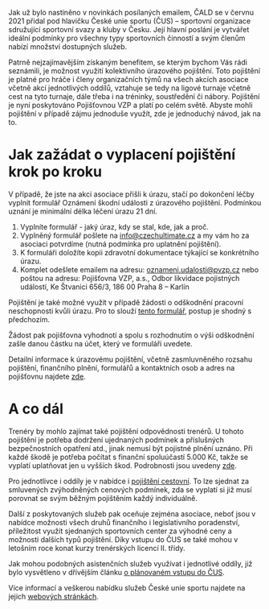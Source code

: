 Jak už bylo nastíněno v novinkách posílaných emailem, ČALD se v červnu 2021 přidal pod hlavičku České unie sportu (ČUS) – sportovní organizace sdružující sportovní svazy a kluby v Česku. Její hlavní poslání je vytvářet ideální podmínky pro všechny typy sportovních činností a svým členům nabízí množství dostupných služeb.

Patrně nejzajímavějším získaným benefitem, se kterým bychom Vás rádi seznámili, je možnost využití kolektivního úrazového pojištění. Toto pojištění je platné pro hráče i členy organizačních týmů na všech akcích asociace včetně akcí jednotlivých oddílů, vztahuje se tedy na ligové turnaje včetně cest na tyto turnaje, dále třeba i na tréninky, soustředění či nábory. Pojištění je nyní poskytováno Pojišťovnou VZP a platí po celém světě. Abyste mohli pojištění v případě zájmu jednoduše využít, zde je jednoduchý návod, jak na to.

# Jak zažádat o vyplacení pojištění krok po kroku

V případě, že jste na akci asociace přišli k úrazu, stačí po dokončení léčby vyplnit formulář Oznámení škodní události z úrazového pojištění. Podmínkou uznání je minimální délka léčení úrazu 21 dní. 

1. Vyplníte formulář - jaký úraz, kdy se stal, kde, jak a proč. 
2. Vyplněný formulář pošlete na [info@czechultimate.cz](mailto:info@czechultimate.cz) a my vám ho za asociaci potvrdíme (nutná podmínka pro uplatnění pojištění). 
3. K formuláři doložíte kopii zdravotní dokumentace týkající se konkrétního úrazu. 
4. Komplet odešlete emailem na adresu: [oznameni.udalosti@pvzp.cz](mailto:oznameni.udalosti@pvzp.cz) nebo poštou na adresu: Pojišťovna VZP, a.s., Odbor likvidace pojistných událostí, Ke Štvanici 656/3, 186 00 Praha 8 – Karlín

Pojištění je také možné využít v případě žádosti o odškodnění pracovní neschopnosti kvůli úrazu. Pro to slouží [tento formulář](https://www.cuscz.cz/files/2416M2Z.pdf), postup je shodný s předchozím. 

Žádost pak pojišťovna vyhodnotí a spolu s rozhodnutím o výši odškodnění zašle danou částku na účet, který ve formuláři uvedete.

Detailní informace k úrazovému pojištění, včetně zasmluvněného rozsahu pojištění, finančního plnění, formulářů a kontaktních osob a adres na pojišťovnu najdete [zde](https://www.cuscz.cz/sluzby-servis/vzp-2019.html).

# A co dál

Trenéry by mohlo zajímat také pojištění odpovědnosti trenérů. U tohoto pojištění je potřeba dodržení ujednaných podmínek a příslušných bezpečnostních opatření atd., jinak nemusí být pojistné plnění uznáno. Při každé škodě je potřeba počítat s finanční spoluúčastí 5.000 Kč, takže se vyplatí uplatňovat jen u vyšších škod. Podrobnosti jsou uvedeny [zde](https://www.cuscz.cz/sluzby-servis/pojisteni-odpovednosti-treneru.html).

Pro jednotlivce i oddíly je v nabídce i [pojištění cestovní](https://www.cuscz.cz/sluzby-servis/cestovni-pojisteni.html). To lze sjednat za smluvených zvýhodněných cenových podmínek, zda se vyplatí si již musí porovnat se svým běžným pojištěním každý individuálně.

Další z poskytovaných služeb pak oceňuje zejména asociace, neboť jsou v nabídce možnosti všech druhů finančního i legislativního poradenství, příležitost využít sjednaných sportovních center za výhodné ceny a možnosti dalších typů pojištění. Díky vstupu do ČUS se také mohou v letošním roce konat kurzy trenérských licencí II. třídy.

Jak mohou podobných asistenčních služeb využívat i jednotlivé oddíly, již bylo vysvětleno v dřívějším článku [o plánovaném vstupu do ČUS](https://www.czechultimate.cz/2020/11/25/prihlaska-cus.html). 

Více informací a veškerou nabídku služeb České unie sportu najdete na jejich [webových stránkách](https://www.cuscz.cz/).
